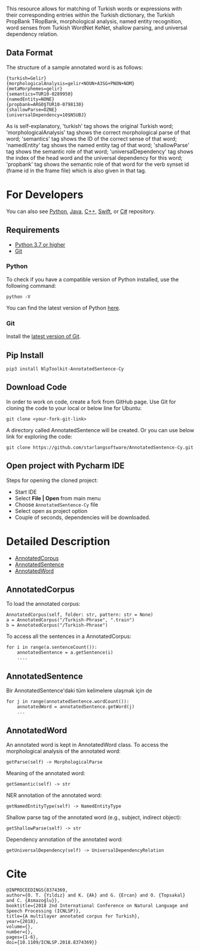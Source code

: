 This resource allows for matching of Turkish words or expressions with their corresponding entries within the Turkish dictionary, the Turkish PropBank TRopBank, morphological analysis, named entity recognition, word senses from Turkish WordNet KeNet, shallow parsing, and universal dependency relation.

## Data Format

The structure of a sample annotated word is as follows:

	{turkish=Gelir}
	{morphologicalAnalysis=gelir+NOUN+A3SG+PNON+NOM}
	{metaMorphemes=gelir}
	{semantics=TUR10-0289950}
	{namedEntity=NONE}
	{propbank=ARG0$TUR10-0798130}
	{shallowParse=ÖZNE}
	{universalDependency=10$NSUBJ}

As is self-explanatory, 'turkish' tag shows the original Turkish word; 'morphologicalAnalysis' tag shows the correct morphological parse of that word; 'semantics' tag shows the ID of the correct sense of that word; 'namedEntity' tag shows the named entity tag of that word; 'shallowParse' tag shows the semantic role of that word; 'universalDependency' tag shows the index of the head word and the universal dependency for this word; 'propbank' tag shows the semantic role of that word for the verb synset id (frame id in the frame file) which is also given in that tag.

For Developers
============

You can also see [Python](https://github.com/starlangsoftware/AnnotatedSentence-Py), [Java](https://github.com/starlangsoftware/AnnotatedSentence), [C++](https://github.com/starlangsoftware/AnnotatedSentence-CPP), [Swift](https://github.com/starlangsoftware/AnnotatedSentence-Swift), or [C#](https://github.com/starlangsoftware/AnnotatedSentence-CS) repository.

## Requirements

* [Python 3.7 or higher](#python)
* [Git](#git)

### Python 

To check if you have a compatible version of Python installed, use the following command:

    python -V
    
You can find the latest version of Python [here](https://www.python.org/downloads/).

### Git

Install the [latest version of Git](https://git-scm.com/book/en/v2/Getting-Started-Installing-Git).

## Pip Install

	pip3 install NlpToolkit-AnnotatedSentence-Cy
	
## Download Code

In order to work on code, create a fork from GitHub page. 
Use Git for cloning the code to your local or below line for Ubuntu:

	git clone <your-fork-git-link>

A directory called AnnotatedSentence will be created. Or you can use below link for exploring the code:

	git clone https://github.com/starlangsoftware/AnnotatedSentence-Cy.git

## Open project with Pycharm IDE

Steps for opening the cloned project:

* Start IDE
* Select **File | Open** from main menu
* Choose `AnnotatedSentence-Cy` file
* Select open as project option
* Couple of seconds, dependencies will be downloaded. 

Detailed Description
============

+ [AnnotatedCorpus](#annotatedcorpus)
+ [AnnotatedSentence](#annotatedsentence)
+ [AnnotatedWord](#annotatedword)

## AnnotatedCorpus

To load the annotated corpus:

	AnnotatedCorpus(self, folder: str, pattern: str = None)
	a = AnnotatedCorpus("/Turkish-Phrase", ".train")
	b = AnnotatedCorpus("/Turkish-Phrase")

To access all the sentences in a AnnotatedCorpus:

	for i in range(a.sentenceCount()):
		annotatedSentence = a.getSentence(i)
		....

## AnnotatedSentence

Bir AnnotatedSentence'daki tüm kelimelere ulaşmak için de

	for j in range(annotatedSentence.wordCount()):
		annotatedWord = annotatedSentence.getWord(j)
		...

## AnnotatedWord

An annotated word is kept in AnnotatedWord class. To access the morphological analysis of 
the annotated word:

	getParse(self) -> MorphologicalParse

Meaning of the annotated word:

	getSemantic(self) -> str

NER annotation of the annotated word:

	getNamedEntityType(self) -> NamedEntityType

Shallow parse tag of the annotated word (e.g., subject, indirect object):

	getShallowParse(self) -> str

Dependency annotation of the annotated word:

	getUniversalDependency(self) -> UniversalDependencyRelation

# Cite

	@INPROCEEDINGS{8374369,
  	author={O. T. {Yıldız} and K. {Ak} and G. {Ercan} and O. {Topsakal} and C. {Asmazoğlu}},
  	booktitle={2018 2nd International Conference on Natural Language and Speech Processing (ICNLSP)}, 
  	title={A multilayer annotated corpus for Turkish}, 
  	year={2018},
  	volume={},
  	number={},
  	pages={1-6},
  	doi={10.1109/ICNLSP.2018.8374369}}
